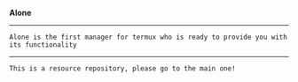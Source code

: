 **Alone**

----------------------------------

``Alone is the first manager for termux who is ready to provide you with its functionality
``

----------------------------------


``This is a resource repository, please go to the main one!``
